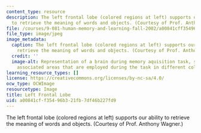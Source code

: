 ```yaml
---
content_type: resource
description: The left frontal lobe (colored regions at left) supports our ability
  to retrieve the meaning of words and objects. (Courtesy of Prof. Anthony Wagner.)
file: /courses/9-081-human-memory-and-learning-fall-2002/a00841cff35496b321fb7df46b227fd9_9-081f02.jpg
file_type: image/jpeg
image_metadata:
  caption: The left frontal lobe (colored regions at left) supports our ability to
    retrieve the meaning of words and objects. (Courtesy of Prof. Anthony Wagner.)
  credit: ''
  image-alt: Representation of a brain during memory aquisition task, showing the
    associated areas that are employed during the task in different colors.
learning_resource_types: []
license: https://creativecommons.org/licenses/by-nc-sa/4.0/
ocw_type: OCWImage
resourcetype: Image
title: Left Frontal Lobe
uid: a00841cf-f354-96b3-21fb-7df46b227fd9
---
```

The left frontal lobe (colored regions at left) supports our ability to retrieve the meaning of words and objects. (Courtesy of Prof. Anthony Wagner.)